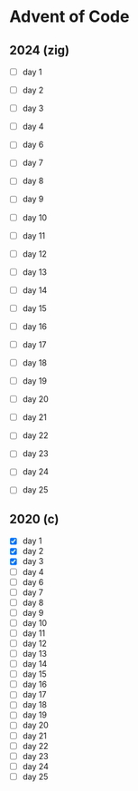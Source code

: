 # Advent of Code

## 2024 (zig)
* [ ] day 1
* [ ] day 2
* [ ] day 3
* [ ] day 4
* [ ] day 6
* [ ] day 7
* [ ] day 8
* [ ] day 9
* [ ] day 10
* [ ] day 11
* [ ] day 12
* [ ] day 13
* [ ] day 14
* [ ] day 15
* [ ] day 16
* [ ] day 17
* [ ] day 18
* [ ] day 19
* [ ] day 20
* [ ] day 21
* [ ] day 22
* [ ] day 23
* [ ] day 24
* [ ] day 25


## 2020 (c)
* [X] day 1
* [X] day 2
* [X] day 3
* [ ] day 4
* [ ] day 6
* [ ] day 7
* [ ] day 8
* [ ] day 9
* [ ] day 10
* [ ] day 11
* [ ] day 12
* [ ] day 13
* [ ] day 14
* [ ] day 15
* [ ] day 16
* [ ] day 17
* [ ] day 18
* [ ] day 19
* [ ] day 20
* [ ] day 21
* [ ] day 22
* [ ] day 23
* [ ] day 24
* [ ] day 25
